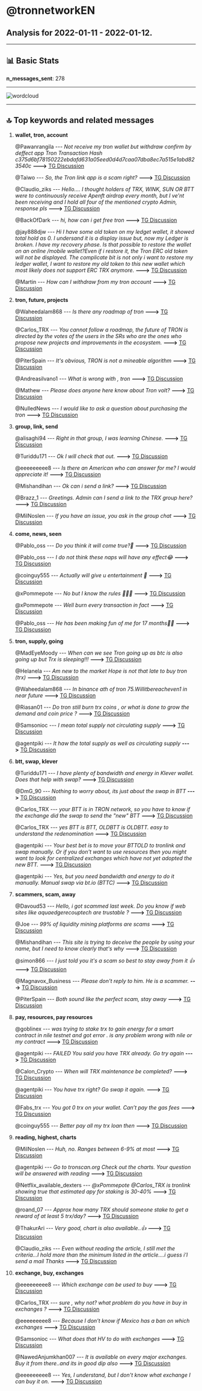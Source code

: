 # **@tronnetworkEN**
 ## Analysis for **2022-01-11** - **2022-01-12**.

---

## 📊 **Basic Stats**

**n_messages_sent**: 278

---
![wordcloud](tronnetworkEN_1Days_wordcloud.png)

---


## 🔝 **Top keywords and related messages**

1. **wallet, tron, account**

    @Pawanrangila --- *Not receive my tron wallet but withdraw confirm by deffect app Tron Transaction Hash c375d6bf78150222ebdafd631a05eed0d4d7caa07dba8ec7a515e1abd823540c* **--->** [TG Discussion](https://t.me/tronnetworkEN/3825158)

    @Taiwo --- *So, the Tron link app is a scam right?* **--->** [TG Discussion](https://t.me/tronnetworkEN/3825001)

    @Claudio_ziks --- *Hello.... I thought holders of TRX, WINK, SUN OR BTT were to continuously receive Apenft airdrop every month, but I ve'nt been receiving and I hold all four of the mentioned crypto  Admin, response pls* **--->** [TG Discussion](https://t.me/tronnetworkEN/3821890)

    @BackOfDark --- *hi, how can i get free tron* **--->** [TG Discussion](https://t.me/tronnetworkEN/3824043)

    @jay888djw --- *Hi I have some old token on my ledget wallet, it showed total hold as 0. I undersand it is a display issue but, now my Ledger is broken. I have my recovery phase. Is that possible to  restore the wallet on an online /mobile wallet?Even if i restore it, the Tron ERC old token will not be displayed. The complicate bit is not only i want to restore my ledger wallet, I want to restore my old token to this new wallet which most likely does not support ERC TRX anymore.* **--->** [TG Discussion](https://t.me/tronnetworkEN/3822030)

    @Martin --- *How can I withdraw from my tron account* **--->** [TG Discussion](https://t.me/tronnetworkEN/3824094)

2. **tron, future, projects**

    @Waheedalam868 --- *Is there any roadmap of tron* **--->** [TG Discussion](https://t.me/tronnetworkEN/3823351)

    @Carlos_TRX --- *You cannot follow a roadmap, the future of TRON is directed by the votes of the users in the SRs who are the ones who propose new projects and improvements in the ecosystem.* **--->** [TG Discussion](https://t.me/tronnetworkEN/3823367)

    @PiterSpain --- *It's obvious, TRON is not a mineable algorithm* **--->** [TG Discussion](https://t.me/tronnetworkEN/3824287)

    @Andreasilvano1 --- *What is wrong with , tron* **--->** [TG Discussion](https://t.me/tronnetworkEN/3823773)

    @Mathew --- *Please does  anyone here know about Tron volt?* **--->** [TG Discussion](https://t.me/tronnetworkEN/3825439)

    @NulledNews --- *I would like to ask a question about purchasing the tron* **--->** [TG Discussion](https://t.me/tronnetworkEN/3824026)

3. **group, link, send**

    @alisaghi94 --- *Right in that group, I was learning Chinese.* **--->** [TG Discussion](https://t.me/tronnetworkEN/3824871)

    @Turiddu171 --- *Ok I will check that out.* **--->** [TG Discussion](https://t.me/tronnetworkEN/3822451)

    @eeeeeeeee8 --- *Is there an American who can answer for me? I would appreciate it!* **--->** [TG Discussion](https://t.me/tronnetworkEN/3823630)

    @Mishandihan --- *Ok can i send a link?* **--->** [TG Discussion](https://t.me/tronnetworkEN/3825939)

    @Brazz_1 --- *Greetings. Admin can I send a link to the TRX group here?* **--->** [TG Discussion](https://t.me/tronnetworkEN/3823805)

    @MilNoslen --- *If you have an issue, you ask in the group chat* **--->** [TG Discussion](https://t.me/tronnetworkEN/3821892)

4. **come, news, seen**

    @Pablo_oss --- *Do you think it will come true?🥲* **--->** [TG Discussion](https://t.me/tronnetworkEN/3823731)

    @Pablo_oss --- *I do not think these naps will have any effect😂* **--->** [TG Discussion](https://t.me/tronnetworkEN/3823754)

    @coinguy555 --- *Actually will give u entertainment 👻* **--->** [TG Discussion](https://t.me/tronnetworkEN/3823757)

    @xPommepote --- *No but I know the rules 🤷🏼‍♂️* **--->** [TG Discussion](https://t.me/tronnetworkEN/3823818)

    @xPommepote --- *Well burn every transaction in fact* **--->** [TG Discussion](https://t.me/tronnetworkEN/3822075)

    @Pablo_oss --- *He has been making fun of me for 17 months🤦😂* **--->** [TG Discussion](https://t.me/tronnetworkEN/3823759)

5. **tron, supply, going**

    @MadEyeMoody --- *When can we see Tron going up as btc is also going up but Trx is sleeping!!!* **--->** [TG Discussion](https://t.me/tronnetworkEN/3824098)

    @Helanela --- *Am new to the market  Hope is not that late to buy tron (trx)* **--->** [TG Discussion](https://t.me/tronnetworkEN/3825057)

    @Waheedalam868 --- *In binance ath of tron 75$. Will it be reach even 1$ in near future* **--->** [TG Discussion](https://t.me/tronnetworkEN/3823378)

    @Riasan01 --- *Do tron still burn trx coins , or what is done to grow the demand and coin price ?* **--->** [TG Discussion](https://t.me/tronnetworkEN/3823121)

    @Samsonioc --- *I mean total supply not circulating supply* **--->** [TG Discussion](https://t.me/tronnetworkEN/3822853)

    @agentpiki --- *It haw the total supply as well as circulating supply* **--->** [TG Discussion](https://t.me/tronnetworkEN/3822855)

6. **btt, swap, klever**

    @Turiddu171 --- *I have plenty of bandwidth and energy in Klever wallet. Does that help with swap?* **--->** [TG Discussion](https://t.me/tronnetworkEN/3822457)

    @DmG_90 --- *Nothing to worry about, its just about the swap in BTT* **--->** [TG Discussion](https://t.me/tronnetworkEN/3823188)

    @Carlos_TRX --- *your BTT is in TRON network, so you have to know if the exchange did the swap to send the "new" BTT* **--->** [TG Discussion](https://t.me/tronnetworkEN/3825477)

    @Carlos_TRX --- *yes BTT is BTT, OLDBTT is OLDBTT. easy to understand the redenomination* **--->** [TG Discussion](https://t.me/tronnetworkEN/3823887)

    @agentpiki --- *Your best bet is to move your BTTOLD to tronlink and swap manually.  Or if you don't want to use resources then you might want to look for centralized exchanges which have not yet adopted the new BTT.* **--->** [TG Discussion](https://t.me/tronnetworkEN/3822454)

    @agentpiki --- *Yes, but you need bandwidth and energy to do it manually.  Manual swap via bt.io (BTTC)* **--->** [TG Discussion](https://t.me/tronnetworkEN/3822456)

7. **scammers, scam, away**

    @Davoud53 --- *Hello, i got scammed last week. Do you know if web sites like aquaedgerecouptech are trustable ?* **--->** [TG Discussion](https://t.me/tronnetworkEN/3824072)

    @Joe --- *99% of liquidity mining platforms are scams* **--->** [TG Discussion](https://t.me/tronnetworkEN/3824292)

    @Mishandihan --- *This site is trying to deceive the people by using your name, but I need to know clearly that's why* **--->** [TG Discussion](https://t.me/tronnetworkEN/3825943)

    @simon866 --- *I just told you it's a scam so best to stay away from it 👍* **--->** [TG Discussion](https://t.me/tronnetworkEN/3825946)

    @Magnavox_Business --- *Please don't reply to him. He is a scammer.* **--->** [TG Discussion](https://t.me/tronnetworkEN/3823897)

    @PiterSpain --- *Both sound like the perfect scam, stay away* **--->** [TG Discussion](https://t.me/tronnetworkEN/3822316)

8. **pay, resources, pay resources**

    @goblinex --- *was trying to stake trx to gain energy for a smart contract in nile testnet and got error . is any problem wrong with nile or my contract* **--->** [TG Discussion](https://t.me/tronnetworkEN/3825859)

    @agentpiki --- *FAILED  You said you have TRX already. Go try again* **--->** [TG Discussion](https://t.me/tronnetworkEN/3825161)

    @Calon_Crypto --- *When will TRX maintenance be completed?* **--->** [TG Discussion](https://t.me/tronnetworkEN/3822493)

    @agentpiki --- *You have trx right? Go swap it again.* **--->** [TG Discussion](https://t.me/tronnetworkEN/3825730)

    @Fabs_trx --- *You got 0 trx on your wallet. Can’t pay the gas fees* **--->** [TG Discussion](https://t.me/tronnetworkEN/3825163)

    @coinguy555 --- *Better pay all my trx loan then* **--->** [TG Discussion](https://t.me/tronnetworkEN/3823738)

9. **reading, highest, charts**

    @MilNoslen --- *Huh, no. Ranges between 6-9% at most* **--->** [TG Discussion](https://t.me/tronnetworkEN/3824808)

    @agentpiki --- *Go to tronscan.org  Check out the charts. Your question will be answered with reading* **--->** [TG Discussion](https://t.me/tronnetworkEN/3823123)

    @Netflix_available_dexters --- *@xPommepote @Carlos_TRX is tronlink showing true that estimated apy for staking is 30-40%* **--->** [TG Discussion](https://t.me/tronnetworkEN/3824804)

    @roand_07 --- *Approx how many TRX should someone stake to get a reward of at least 5 trx/day?* **--->** [TG Discussion](https://t.me/tronnetworkEN/3825043)

    @ThakurAri --- *Very good, chart is also available..👍* **--->** [TG Discussion](https://t.me/tronnetworkEN/3822205)

    @Claudio_ziks --- *Even without reading the article, I still met the criteria...I hold more than the minimum listed in the article....i guess i'l send a mail  Thanks* **--->** [TG Discussion](https://t.me/tronnetworkEN/3821923)

10. **exchange, buy, exchanges**

    @eeeeeeeee8 --- *Which exchange can be used to buy* **--->** [TG Discussion](https://t.me/tronnetworkEN/3823802)

    @Carlos_TRX --- *sure , why not? what problem do you have in buy in exchanges ?* **--->** [TG Discussion](https://t.me/tronnetworkEN/3823799)

    @eeeeeeeee8 --- *Because I don't know if Mexico has a ban on which exchanges* **--->** [TG Discussion](https://t.me/tronnetworkEN/3823809)

    @Samsonioc --- *What does that HV to do with exchanges* **--->** [TG Discussion](https://t.me/tronnetworkEN/3823846)

    @NawedAnjumkhan007 --- *It is available on every major exchanges. Buy it from there..and its in good dip also* **--->** [TG Discussion](https://t.me/tronnetworkEN/3824801)

    @eeeeeeeee8 --- *Yes, I understand, but I don't know what exchange I can buy it on.* **--->** [TG Discussion](https://t.me/tronnetworkEN/3823620)

